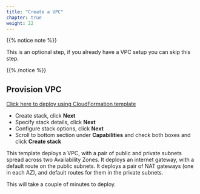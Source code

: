```yaml
---
title: "Create a VPC"
chapter: true
weight: 22
---
```


{{% notice note %}}
<p style='text-align: left;'>
This is an optional step, if you already have a VPC setup you can skip this step.
</p>
{{% /notice %}}


## Provision VPC

   [Click here to deploy using CloudFormation template](https://us-east-1.console.aws.amazon.com/cloudformation/home?region=us-east-1#/stacks/create/template?stackName=Workshop-PD-VPC&templateURL=https://modernization-workshop-bucket.s3-us-west-2.amazonaws.com/cfn/master-stacks/vpc-only.yaml)

   - Create stack, click **Next**
   - Specify stack details, click **Next**
   - Configure stack options, click **Next**
   - Scroll to bottom section under **Capabilities** and check both boxes and click **Create stack**


This template deploys a VPC, with a pair of public and private subnets spread
across two Availability Zones. It deploys an internet gateway, with a default
route on the public subnets. It deploys a pair of NAT gateways (one in each AZ), and default routes for them in the private subnets.

This will take a couple of minutes to deploy.
